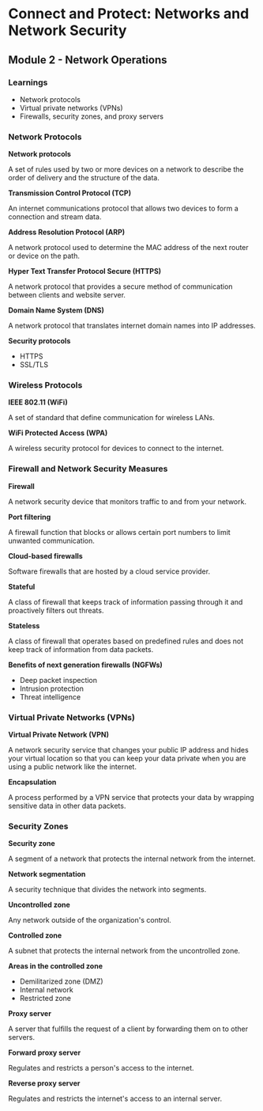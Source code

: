 # Connect and Protect: Networks and Network Security

## Module 2 - Network Operations

### Learnings

- Network protocols
- Virtual private networks (VPNs)
- Firewalls, security zones, and proxy servers


### Network Protocols

**Network protocols**

A set of rules used by two or more devices on a network to describe the order of delivery and the structure of the data.

**Transmission Control Protocol (TCP)**

An internet communications protocol that allows two devices to form a connection and stream data.

**Address Resolution Protocol (ARP)**

A network protocol used to determine the MAC address of the next router or device on the path.

**Hyper Text Transfer Protocol Secure (HTTPS)**

A network protocol that provides a secure method of communication between clients and website server.

**Domain Name System (DNS)**

A network protocol that translates internet domain names into IP addresses.

**Security protocols**

- HTTPS
- SSL/TLS


### Wireless Protocols

**IEEE 802.11 (WiFi)**

A set of standard that define communication for wireless LANs.

**WiFi Protected Access (WPA)**

A wireless security protocol for devices to connect to the internet.


### Firewall and Network Security Measures

**Firewall**

A network security device that monitors traffic to and from your network.

**Port filtering**

A firewall function that blocks or allows certain port numbers to limit unwanted communication.

**Cloud-based firewalls**

Software firewalls that are hosted by a cloud service provider.

**Stateful**

A class of firewall that keeps track of information passing through it and proactively filters out threats.

**Stateless**

A class of firewall that operates based on predefined rules and does not keep track of information from data packets.

**Benefits of next generation firewalls (NGFWs)**

- Deep packet inspection
- Intrusion protection
- Threat intelligence


### Virtual Private Networks (VPNs) 

**Virtual Private Network (VPN)**

A network security service that changes your public IP address and hides your virtual location so that you can keep your data private when you are using a public network like the internet.

**Encapsulation**

A process performed by a VPN service that protects your data by wrapping sensitive data in other data packets.


### Security Zones

**Security zone**

A segment of a network that protects the internal network from the internet.

**Network segmentation**

A security technique that divides the network into segments.

**Uncontrolled zone**

Any network outside of the organization's control.

**Controlled zone**

A subnet that protects the internal network from the uncontrolled zone.

**Areas in the controlled zone**

- Demilitarized zone (DMZ)
- Internal network
- Restricted zone

**Proxy server**

A server that fulfills the request of a client by forwarding them on to other servers.

**Forward proxy server**

Regulates and restricts a person's access to the internet.

**Reverse proxy server**

Regulates and restricts the internet's access to an internal server.

